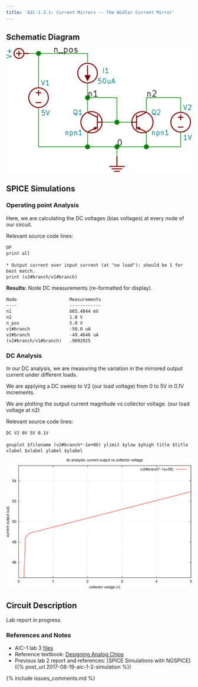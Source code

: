 ```yaml
---
title: 'AIC-1.3.1: Current Mirrors -- The Widlar Current Mirror' 
---
```


## Schematic Diagram

![Widlar Current Mirror Schematic](/linked_files/2017-09-09-aic-1-3-1-widlar-current-mirror_1.svg)

## SPICE Simulations 

### Operating point Analysis

Here, we are calculating the DC voltages (bias voltages) at every node of our
circuit.

Relevant source code lines:

~~~
OP                      
print all               

* Output current over input current (at "no load"): should be 1 for best match.
print (v2#branch/v1#branch)         
~~~

**Results:** Node DC measurements (re-formatted for display). 

~~~
Node                    Measurements
----                    ------------
n1                      665.4844 mV
n2                      1.0 V
n_pos                   5.0 V
v1#branch               -50.0 uA
v2#branch               -49.4646 uA
(v2#branch/v1#branch)   .9892925
~~~

### DC Analysis

In our DC analysis, we are measuring the variation in the mirrored output current 
under different loads.

We are applying a DC sweep to V2 (our load voltage) from 0 to 5V in 0.1V 
increments. 

We are plotting the output current magnitude vs collector voltage. 
(our load voltage at n2)

Relevant source code lines:

~~~
DC V2 0V 5V 0.1V

gnuplot $filename (v2#branch*-1e+06) ylimit $ylow $yhigh title $title xlabel $xlabel ylabel $ylabel 
~~~

![Widlar Current Mirror Simulation DC](/linked_files/2017-09-09-aic-1-3-1-widlar-current-mirror_2.svg)

## Circuit Description 

Lab report in progress.

### References and Notes

* AIC-1 lab 3 [files](https://github.com/camilotejeiro/aic_1_lab/tree/master/lab_assignments/3_current_mirrors/1_widlar_current_mirror)
* Reference textbook: [Designing Analog Chips](http://designinganalogchips.com)
* Previous lab 2 report and references: [SPICE Simulations with NGSPICE]({% post_url 2017-08-19-aic-1-2-simulation %})

{% include issues_comments.md %}

